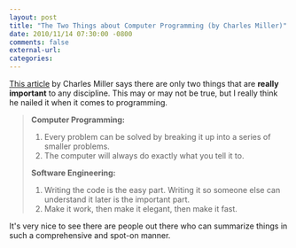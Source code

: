 ```yaml
---
layout: post
title: "The Two Things about Computer Programming (by Charles Miller)"
date: 2010/11/14 07:30:00 -0800
comments: false
external-url:
categories:
---
```



[This article][1] by Charles Miller says there are only two things that are 
**really important** to any discipline. This may or may not be true, but I 
really think he nailed it when it comes to programming.

> 
> **Computer Programming:**
> 
> 1. Every problem can be solved by breaking it up into a series of smaller problems.
> 2. The computer will always do exactly what you tell it to.
> 
> **Software Engineering:**
> 
> 1. Writing the code is the easy part. Writing it so someone else can understand it later is the important part.
> 2. Make it work, then make it elegant, then make it fast.
> 

It's very nice to see there are people out there who can summarize things in 
such a comprehensive and spot-on manner.



[1]: http://fishbowl.pastiche.org/2007/04/15/the_two_things_about_computer_programming/